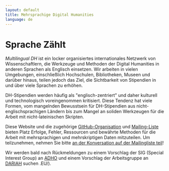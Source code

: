 ```yaml
---
layout: default
title: Mehrsprachige Digital Humanities 
language: de
---
```


# Sprache Zählt

*Multilingual DH* ist ein locker organisiertes internationales Netzwerk von Wissenschaftlern, die Werkzeuge und Methoden der Digital Humanities in anderen Sprachen als Englisch einsetzen. Wir arbeiten in vielen Umgebungen, einschließlich Hochschulen, Bibliotheken, Museen und darüber hinaus, teilen jedoch das Ziel, die Sichtbarkeit von Stipendien in und über viele Sprachen zu erhöhen.

DH-Stipendien werden häufig als "englisch-zentriert" und daher kulturell und technologisch voreingenommen kritisiert. Diese Tendenz hat viele Formen, vom mangelnden Bewusstsein für DH-Stipendien aus nicht-englischsprachigen Ländern bis zum Mangel an soliden Werkzeugen für die Arbeit mit nicht-lateinischen Skripten.

Diese Website und die zugehörige [GitHub-Organisation](https://github.com/multilingual-dh) und [Mailing-Liste](https://mailman.stanford.edu/mailman/listinfo/multilingual-dh) bieten Platz Erfolge, Fehler, Ressourcen und bewährte Methoden für die Arbeit mit mehrsprachigen und mehrskriptigen Daten mitzuteilen. Um teilzunehmen, nehmen Sie bitte [an der Konversation auf der Mailingliste teil](https://mailman.stanford.edu/mailman/listinfo/multilingual-dh)!

Wir werden bald nach Rückmeldungen zu einem Vorschlag der SIG (Special Interest Group) an [ADHO](http://adho.org/) und einem Vorschlag der Arbeitsgruppe an [DARIAH](https://www.dariah.org/) suchen .EU/).
